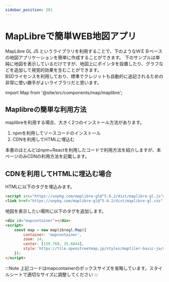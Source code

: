 ```yaml
---
sidebar_position: 201
---
```


# MapLibreで簡単WEB地図アプリ

MapLibre GL JS というライブラリを利用することで、下のようなＷＥＢベースの地図アプリケーションを簡単に作成することができます。
下のサンプルは単純に地図を表示しているだけですが、地図上にポインタを設置したり、グラフなどを追加して視覚的効果を生むことができます。  
BSDライセンスを利用しており、標準でクレジットも自動的に追記されるための非常に使い勝手がよいライブラリだと思います。

import Map from '@site/src/components/map/maplibre';

<Map></Map>

## Maplibreの簡単な利用方法

maplibreを利用する場合、大きく2つのインストール方法があります。

1. npmを利用してソースコードのインストール
2. CDNを利用してHTMLに埋込む

本書のほとんどはnpm+Reactを利用したコードで利用方法を紹介しますが、本ページのみCDNの利用方法を記載します。

## CDNを利用してHTMLに埋込む場合

HTMLに以下のタグを埋込みます。

```html 
<script src="https://unpkg.com/maplibre-gl@^5.6.2/dist/maplibre-gl.js"></script>
<link href="https://unpkg.com/maplibre-gl@^5.6.2/dist/maplibre-gl.css" rel="stylesheet" />
```

地図を表示したい場所に以下のタグを追加します。
```html
<div id="mapcontainer"></div>
<script>
    const map = new maplibregl.Map({
        container: 'mapcontainer',
        zoom: 14,
        center: [139.768, 35.6844],
        style:'https://tile.openstreetmap.jp/styles/maptiler-basic-ja/style.json',
    });
</script>
```

:::Note
上記コードはmapcontainerのボックスサイズを省略しています。スタイルシートで適切なサイズに調整してください
:::
